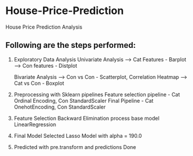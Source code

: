# House-Price-Prediction
House Price Prediction Analysis

## Following are the steps performed:

1. Exploratory Data Analysis
    Univariate Analysis
      --> Cat Features - Barplot
      --> Con features - Distplot

    Bivariate Analysis
       --> Con vs Con - Scatterplot, Correlation Heatmap
       --> Cat vs Con - Boxplot

2. Preprocessing with Sklearn pipelines
    Feature selection pipeline - Cat Ordinal Encoding, Con StandardScaler
    Final Pipeline - Cat OnehotEncoding, Con StandardScaler

3. Feature Selection
    Backward Elimination process base model LinearRegression

4. Final Model Selected
    Lasso Model with alpha = 190.0

5. Predicted with pre.transform and predictions Done



